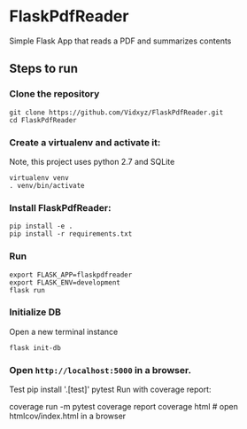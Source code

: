 # FlaskPdfReader

Simple Flask App that reads a PDF and summarizes contents

## Steps to run

### Clone the repository
```
git clone https://github.com/Vidxyz/FlaskPdfReader.git
cd FlaskPdfReader
```

### Create a virtualenv and activate it:
Note, this project uses python 2.7 and SQLite 

```
virtualenv venv
. venv/bin/activate
```

### Install FlaskPdfReader:
```
pip install -e .
pip install -r requirements.txt
````

### Run
```
export FLASK_APP=flaskpdfreader
export FLASK_ENV=development
flask run
```

### Initialize DB
Open a new terminal instance
```
flask init-db
```

### Open `http://localhost:5000` in a browser.

Test
pip install '.[test]'
pytest
Run with coverage report:

coverage run -m pytest
coverage report
coverage html  # open htmlcov/index.html in a browser
